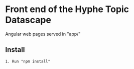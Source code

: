 # Front end of the Hyphe Topic Datascape
Angular web pages served in "app/"

## Install
	1. Run "npm install"
